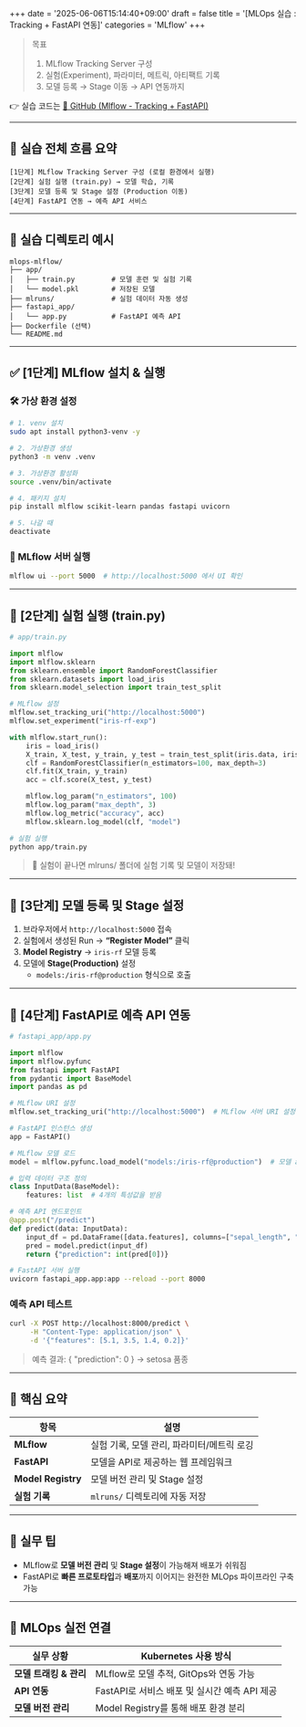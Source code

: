 +++
date = '2025-06-06T15:14:40+09:00'
draft = false
title = '[MLOps 실습 : Tracking + FastAPI 연동]'
categories = 'MLflow'
+++

> 목표
> 
> 1. MLflow Tracking Server 구성
> 2. 실험(Experiment), 파라미터, 메트릭, 아티팩트 기록
> 3. 모델 등록 → Stage 이동 → API 연동까지

👉 실습 코드는 [🔗 GitHub (Mlflow - Tracking + FastAPI)](https://github.com/keonhoban/mlops-infra-labs/tree/main/mlflow)

---

## 🧭 실습 전체 흐름 요약

```
[1단계] MLflow Tracking Server 구성 (로컬 환경에서 실행)
[2단계] 실험 실행 (train.py) → 모델 학습, 기록
[3단계] 모델 등록 및 Stage 설정 (Production 이동)
[4단계] FastAPI 연동 → 예측 API 서비스
```

---

## 🧩 실습 디렉토리 예시

```
mlops-mlflow/
├── app/
│   ├── train.py         # 모델 훈련 및 실험 기록
│   └── model.pkl        # 저장된 모델
├── mlruns/              # 실험 데이터 자동 생성
├── fastapi_app/
│   └── app.py           # FastAPI 예측 API
├── Dockerfile (선택)
└── README.md
```

---

## ✅ [1단계] MLflow 설치 & 실행

### 🛠️ 가상 환경 설정

```bash
# 1. venv 설치
sudo apt install python3-venv -y

# 2. 가상환경 생성
python3 -m venv .venv

# 3. 가상환경 활성화
source .venv/bin/activate

# 4. 패키지 설치
pip install mlflow scikit-learn pandas fastapi uvicorn

# 5. 나갈 때
deactivate
```

### 🔧 MLflow 서버 실행

```bash
mlflow ui --port 5000  # http://localhost:5000 에서 UI 확인
```

---

## 🧪 [2단계] 실험 실행 (train.py)

```python
# app/train.py

import mlflow
import mlflow.sklearn
from sklearn.ensemble import RandomForestClassifier
from sklearn.datasets import load_iris
from sklearn.model_selection import train_test_split

# MLflow 설정
mlflow.set_tracking_uri("http://localhost:5000")
mlflow.set_experiment("iris-rf-exp")

with mlflow.start_run():
    iris = load_iris()
    X_train, X_test, y_train, y_test = train_test_split(iris.data, iris.target, test_size=0.2)
    clf = RandomForestClassifier(n_estimators=100, max_depth=3)
    clf.fit(X_train, y_train)
    acc = clf.score(X_test, y_test)

    mlflow.log_param("n_estimators", 100)
    mlflow.log_param("max_depth", 3)
    mlflow.log_metric("accuracy", acc)
    mlflow.sklearn.log_model(clf, "model")
```

```bash
# 실험 실행
python app/train.py
```

> 📌 실험이 끝나면 mlruns/ 폴더에 실험 기록 및 모델이 저장돼!
> 

---

## 🧱 [3단계] 모델 등록 및 Stage 설정

1. 브라우저에서 `http://localhost:5000` 접속
2. 실험에서 생성된 Run → **“Register Model”** 클릭
3. **Model Registry** → `iris-rf` 모델 등록
4. 모델에 **Stage(Production)** 설정
    - `models:/iris-rf@production` 형식으로 호출

---

## 🚀 [4단계] FastAPI로 예측 API 연동

```python
# fastapi_app/app.py

import mlflow
import mlflow.pyfunc
from fastapi import FastAPI
from pydantic import BaseModel
import pandas as pd

# MLflow URI 설정
mlflow.set_tracking_uri("http://localhost:5000")  # MLflow 서버 URI 설정

# FastAPI 인스턴스 생성
app = FastAPI()

# MLflow 모델 로드
model = mlflow.pyfunc.load_model("models:/iris-rf@production")  # 모델 alias를 이용

# 입력 데이터 구조 정의
class InputData(BaseModel):
    features: list  # 4개의 특성값을 받음

# 예측 API 엔드포인트
@app.post("/predict")
def predict(data: InputData):
    input_df = pd.DataFrame([data.features], columns=["sepal_length", "sepal_width", "petal_length", "petal_width"])
    pred = model.predict(input_df)
    return {"prediction": int(pred[0])}
```

```bash
# FastAPI 서버 실행
uvicorn fastapi_app.app:app --reload --port 8000
```

### 예측 API 테스트

```bash
curl -X POST http://localhost:8000/predict \
     -H "Content-Type: application/json" \
     -d '{"features": [5.1, 3.5, 1.4, 0.2]}'
```

> 예측 결과: { "prediction": 0 } → setosa 품종
> 

---

## 🎯 핵심 요약

| 항목 | 설명 |
| --- | --- |
| **MLflow** | 실험 기록, 모델 관리, 파라미터/메트릭 로깅 |
| **FastAPI** | 모델을 API로 제공하는 웹 프레임워크 |
| **Model Registry** | 모델 버전 관리 및 Stage 설정 |
| **실험 기록** | `mlruns/` 디렉토리에 자동 저장 |

---

## 🧩 실무 팁

- MLflow로 **모델 버전 관리** 및 **Stage 설정**이 가능해져 배포가 쉬워짐
- FastAPI로 **빠른 프로토타입**과 **배포**까지 이어지는 완전한 MLOps 파이프라인 구축 가능

---

## 🔧 MLOps 실전 연결

| 실무 상황 | Kubernetes 사용 방식 |
| --- | --- |
| **모델 트래킹 & 관리** | MLflow로 모델 추적, GitOps와 연동 가능 |
| **API 연동** | FastAPI로 서비스 배포 및 실시간 예측 API 제공 |
| **모델 버전 관리** | Model Registry를 통해 배포 환경 분리 |
